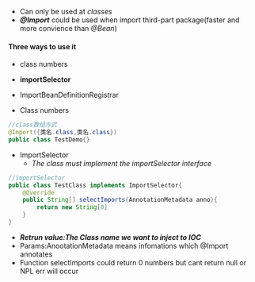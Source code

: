 - Can only be used at *classes*
- ***@Import*** could be used when import third-part package(faster and more convience than *@Bean*)

#### Three ways to use it 
- class numbers
- **importSelector**
- ImportBeanDefinitionRegistrar

- Class numbers
```java
//class数组方式
@Import({类名.class,类名.class})
public class TestDemo{}
```
- ImportSelector
	- *The class must implement the importSelector interface*
```java
//importSelector
public class TestClass implements ImportSelector{
	@Override
	public String[] selectImports(AnnotationMetadata anno){
		return new String[0]
	}
}
```
- ***Retrun value:The Class name we want to inject to IOC***
- Params:AnootationMetadata means infomations which @Import annotates
- Function selectImports could return 0 numbers but cant return null or NPL err will occur




















